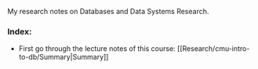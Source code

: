 My research notes on Databases and Data Systems Research.


### Index:

- First go through the lecture notes of this course: [[Research/cmu-intro-to-db/Summary|Summary]] 